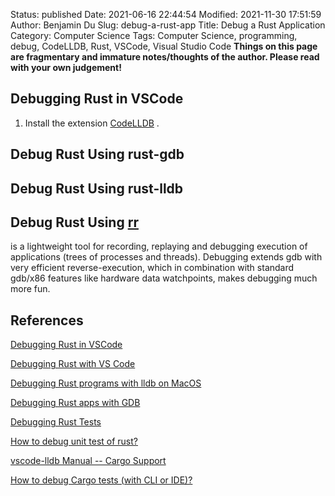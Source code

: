Status: published
Date: 2021-06-16 22:44:54
Modified: 2021-11-30 17:51:59
Author: Benjamin Du
Slug: debug-a-rust-app
Title: Debug a Rust Application
Category: Computer Science
Tags: Computer Science, programming, debug, CodeLLDB, Rust, VSCode, Visual Studio Code
**Things on this page are fragmentary and immature notes/thoughts of the author. Please read with your own judgement!**


## Debugging Rust in VSCode
1. Install the extension 
    [CodeLLDB](https://marketplace.visualstudio.com/items?itemName=vadimcn.vscode-lldb)
    .

## Debug Rust Using rust-gdb

## Debug Rust Using rust-lldb

## Debug Rust Using [rr](https://github.com/rr-debugger/rr)
is a lightweight tool for recording, 
replaying and debugging execution of applications (trees of processes and threads). 
Debugging extends gdb with very efficient reverse-execution, 
which in combination with standard gdb/x86 features like hardware data watchpoints, makes debugging much more fun. 

## References

[Debugging Rust in VSCode](https://jason-williams.co.uk/debugging-rust-in-vscode)

[Debugging Rust with VS Code](https://dev.to/rogertorres/debugging-rust-with-vs-code-11dj)

[Debugging Rust programs with lldb on MacOS](https://bryce.fisher-fleig.org/debugging-rust-programs-with-lldb/)

[Debugging Rust apps with GDB](https://blog.logrocket.com/debugging-rust-apps-with-gdb/)

[Debugging Rust Tests](https://whamcloud.github.io/Online-Help/docs/Contributor_Docs/cd_Debugging_Rust_Tests.html)

[How to debug unit test of rust?](https://github.com/vadimcn/vscode-lldb/issues/35)

[vscode-lldb Manual -- Cargo Support](https://github.com/vadimcn/vscode-lldb/blob/v1.4.5/MANUAL.md#cargo-support)

[How to debug Cargo tests (with CLI or IDE)?](https://github.com/rust-lang/cargo/issues/6821)




